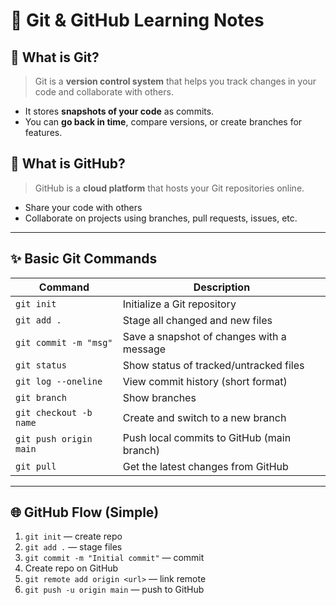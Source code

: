# 📘 Git & GitHub Learning Notes

## 🔹 What is Git?
> Git is a **version control system** that helps you track changes in your code and collaborate with others.

- It stores **snapshots of your code** as commits.
- You can **go back in time**, compare versions, or create branches for features.

## 🔹 What is GitHub?
> GitHub is a **cloud platform** that hosts your Git repositories online.

- Share your code with others
- Collaborate on projects using branches, pull requests, issues, etc.

---

## ✨ Basic Git Commands

| Command                  | Description                                 |
|--------------------------|---------------------------------------------|
| `git init`              | Initialize a Git repository                 |
| `git add .`             | Stage all changed and new files             |
| `git commit -m "msg"`   | Save a snapshot of changes with a message   |
| `git status`            | Show status of tracked/untracked files      |
| `git log --oneline`     | View commit history (short format)          |
| `git branch`            | Show branches                               |
| `git checkout -b name`  | Create and switch to a new branch           |
| `git push origin main`  | Push local commits to GitHub (main branch)  |
| `git pull`              | Get the latest changes from GitHub          |

---

## 🌐 GitHub Flow (Simple)

1. `git init` — create repo  
2. `git add .` — stage files  
3. `git commit -m "Initial commit"` — commit  
4. Create repo on GitHub  
5. `git remote add origin <url>` — link remote  
6. `git push -u origin main` — push to GitHub  
